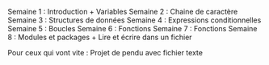 Semaine 1 : Introduction + Variables
Semaine 2 : Chaine de caractère
Semaine 3 : Structures de données
Semaine 4 : Expressions conditionnelles
Semaine 5 : Boucles
Semaine 6 : Fonctions
Semaine 7 : Fonctions
Semaine 8 : Modules et packages + Lire et écrire dans un fichier

Pour ceux qui vont vite : Projet de pendu avec fichier texte
